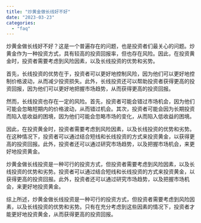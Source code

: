 ```yaml
---
title: "炒黄金做长线好不好"
date: "2023-03-23"
categories: 
  - "faq"
---
```


炒黄金做长线好不好？这是一个普遍存在的问题，也是投资者们最关心的问题。炒黄金作为一种投资方式，具有较高的投资回报率，但也存在风险。因此，在投资黄金时，投资者需要考虑到风险因素，以及长线投资的优势和劣势。

首先，长线投资的优势在于，投资者可以更好地控制风险，因为他们可以更好地控制价格波动，从而减少投资损失。此外，长线投资还可以帮助投资者获得更高的投资回报，因为他们可以更好地把握市场趋势，从而获得更高的投资回报。

然而，长线投资也存在一定的风险。首先，投资者可能会错过市场机会，因为他们可能会忽略短期内的价格波动，从而错过机会。其次，投资者可能会因为长期投资而陷入低收益的困境，因为他们可能会忽略市场的变化，从而陷入低收益的困境。

因此，在投资黄金时，投资者需要考虑到风险因素，以及长线投资的优势和劣势。在这种情况下，投资者可以通过结合短线和长线投资的方式来投资黄金，以获得更高的投资回报。此外，投资者还可以通过研究市场趋势，以及把握市场机会，来更好地投资黄金。

炒黄金做长线投资是一种可行的投资方式，但投资者需要考虑到风险因素，以及长线投资的优势和劣势。投资者可以通过结合短线和长线投资的方式来投资黄金，以获得更高的投资回报。此外，投资者还可以通过研究市场趋势，以及把握市场机会，来更好地投资黄金。

综上所述，炒黄金做长线投资是一种可行的投资方式，但投资者需要考虑到风险因素，以及长线投资的优势和劣势。只有在充分考虑到这些因素的情况下，投资者才能更好地投资黄金，从而获得更高的投资回报。
